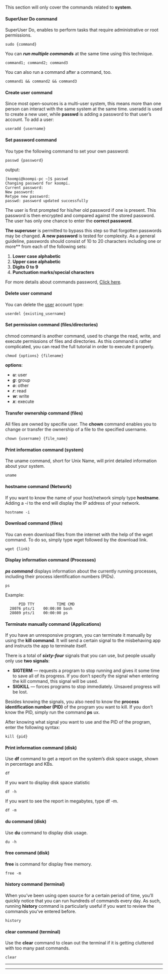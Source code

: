 This section will only cover the commands related to **system**.

#### SuperUser Do command
SuperUser Do, enables to perform tasks that require administrative or root permissions.
```
sudo {command}
```
You can ***run multiple commands*** at the same time using this technique.
```
command1; command2; command3 
```
You can also run a command after a command, too.
```
command1 && command2 && command3
```

#### Create user command
Since most open-sources is a multi-user system, this means more than one person can interact with the same system at the same time. useradd is used to create a new user, while **passwd** is adding a password to that user’s account. To add a user:
```
useradd {username}
```

#### Set password command
You type the following command to set your own password:
```
passwd {password}
```
output:
```
[koompi@koompi-pc ~]$ passwd
Changing password for koompi.
Current password: 
New password: 
Retype new password: 
passwd: password updated successfully
```

The user is first prompted for his/her old password if one is present. This password is then encrypted and compared against the stored password. The user has only one chance to enter the **correct password**.

**The superuser** is permitted to bypass this step so that forgotten passwords may be changed. **A new password** is tested for complexity. As a general guideline, passwords should consist of 10 to 20 characters including one or more** from each of the following sets:

1.  **Lower case alphabetic**
1.  **Upper case alphabetic**
1.  **Digits 0 to 9**
1.  **Punctuation marks/special characters**


For more details about commands password, [Click here](/en/Commands/password.md).


#### Delete user command
You can delete the [user](/en/Commands/users_groups.md) account type:
```
userdel {existing_username}
```

#### Set permission command (files/directories)
chmod command is another command, used to change the read, write, and execute permissions of files and directories. As this command is rather complicated, you can read the full tutorial in order to execute it properly.

```
chmod {options} {filename}
```
**options**:
- ***u***: user
- ***g***: group
- ***o***: other
- ***r***: read
- ***w***: write
- ***x***: execute

#### Transfer ownership command (files)
All files are owned by specifie user. The **chown** command enables you to change  or transfer the ownership of  a file to the specified username.

```
chown {username} {file_name}
```
#### Print information command (system)
The uname command, short for Unix Name, will print detailed information about your system.
```
uname
```
#### hostname command (Network)
If you want to know the name of your host/network simply type **hostname**. Adding a *-i* to the end will display the IP address of your network.
```
hostname -i
```

#### Download command (files)
You can even download files from the internet with the help of the wget command. To do so, simply type wget followed by the download link.
```
wget {link}
```
#### Display information command (Processes)
***ps command*** displays information about the currently running processes, including their process identification numbers (PIDs).
```
ps
```
Example:
```
      PID TTY          TIME CMD
  28076 pts/1    00:00:00 bash
  28089 pts/1    00:00:00 ps

```
#### Terminate manually command (Applications)
If you have an unresponsive program, you can terminate it manually by using the **kill command**. It will send a certain signal to the misbehaving app and instructs the app to terminate itself.

There is a total of ***sixty-four*** signals that you can use, but people usually only use **two signals**:

- **SIGTERM** — requests a program to stop running and gives it some time to save all of its progress. If you don’t specify the signal when entering the kill command, this signal will be used.
- **SIGKILL** — forces programs to stop immediately. Unsaved progress will be lost.

Besides knowing the signals, you also need to know the **process identification number (PID)** of the program you want to kill. If you don’t know the PID, simply run the command **ps** ux.

After knowing what signal you want to use and the PID of the program, enter the following syntax:
```
kill {pid}
```

#### Print information command (disk)

Use **df** command to get a report on the system’s disk space usage, shown in percentage and KBs. 
```
df
```
If you want to display disk space statistic
```
df -h
```
If you want to see the report in megabytes, type df -m.
```
df -m 
```

#### du command (disk)
Use **du** command to display disk usage.
````
du -h
````
#### free command (disk)
**free** is command for display free memory.
````
free -m
````
#### history command (terminal)
When you’ve been using open source for a certain period of time, you’ll quickly notice that you can run hundreds of commands every day. As such, running **history** command is particularly useful if you want to review the commands you’ve entered before.

```
history
```

#### clear command (terminal)
Use the **clear** command to clean out the terminal if it is getting cluttered with too many past commands.
````
clear
````

---
---